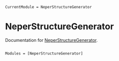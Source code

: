 ```@meta
CurrentModule = NeperStructureGenerator
```

# NeperStructureGenerator

Documentation for [NeperStructureGenerator](https://github.com/saidharb/NeperStructureGenerator.jl).

```@index
```

```@autodocs
Modules = [NeperStructureGenerator]
```
